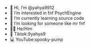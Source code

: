 - 👋 Hi, I’m @yahya9912
- 👀 I’m interested in fnf PsychEngine
- 🌱 I’m currently learning source code
- 💞️ I’m looking for someone like mr fnf
- 🧑🏽 He/Him
- 🎵 Tiktok:9yahya9
- 💻 YouTube:spooky-pump
